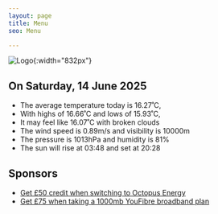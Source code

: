 ```yaml
---
layout: page
title: Menu
seo: Menu

---
```


![Logo](/images/logo.jpg){:width="832px"}

<!-- weather_marker starts -->
## On Saturday, 14 June 2025

- The average temperature today is 16.27˚C,
- With highs of 16.66˚C and lows of 15.93˚C,
- It may feel like 16.07˚C with broken clouds
- The wind speed is 0.89m/s and visibility is 10000m
- The pressure is 1013hPa and humidity is 81%
- The sun will rise at 03:48 and set at 20:28

<!-- weather_marker ends -->

## Sponsors

- [Get £50 credit when switching to Octopus Energy](https://bit.ly/3oD1nnS)
- [Get £75 when taking a 1000mb YouFibre broadband plan](https://aklam.io/91zWhU?)
